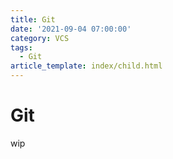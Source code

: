 ```yaml
---
title: Git
date: '2021-09-04 07:00:00'
category: VCS
tags:
  - Git
article_template: index/child.html
---
```

# Git

wip
